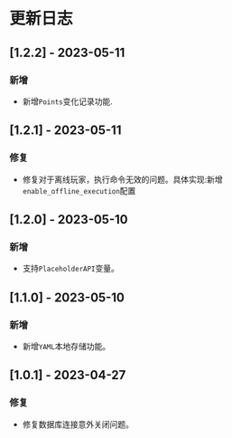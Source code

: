 # 更新日志

## [1.2.2] - 2023-05-11
### 新增
* 新增`Points`变化记录功能.

## [1.2.1] - 2023-05-11
### 修复
* 修复对于离线玩家，执行命令无效的问题。具体实现:新增`enable_offline_execution`配置

## [1.2.0] - 2023-05-10
### 新增
* 支持`PlaceholderAPI`变量。

## [1.1.0] - 2023-05-10
### 新增
* 新增`YAML`本地存储功能。

## [1.0.1] - 2023-04-27
### 修复
* 修复数据库连接意外关闭问题。